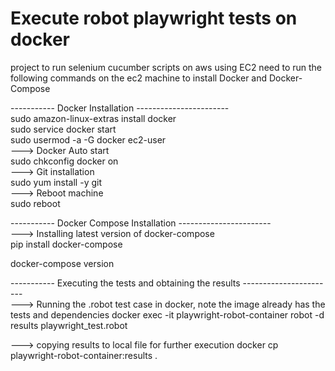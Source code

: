 # Execute robot playwright tests on docker 
project to run selenium cucumber scripts on aws using EC2
need to run the following commands on the ec2 machine to install Docker and Docker-Compose

----------- Docker Installation -----------------------  
sudo amazon-linux-extras install docker  
sudo service docker start  
sudo usermod -a -G docker ec2-user  
---> Docker Auto start  
sudo chkconfig docker on  
---> Git installation  
sudo yum install -y git  
---> Reboot machine  
sudo reboot  
  
----------- Docker Compose Installation -----------------------  
---> Installing latest version of docker-compose  
pip install docker-compose 
  
docker-compose version  

----------- Executing the tests and obtaining the results -----------------------  
---> Running the .robot test case in docker, note the image already has the tests and dependencies
docker exec -it playwright-robot-container robot -d results playwright_test.robot

---> copying results to local file for further execution
docker cp playwright-robot-container:results . 